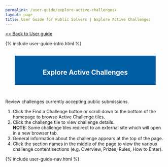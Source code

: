 ```yaml
---
permalink: /user-guide/explore-active-challenges/
layout: page
title: User Guide for Public Solvers | Explore Active Challenges
---
```

<a href="{{ site.baseurl }}/user-guide/"> << Back to User guide</a>
<div class="row">
  <div class="col-sm-12">{% include user-guide-intro.html %}</div>
</div>
<div class="row" style="padding: 30px;">
  <div class="col-sm-12" style="padding: 10px; background-color: #005ea2; color: #ffffff; text-align: center;"><h2>Explore Active Challenges</h2></div>
</div>
<div class="row">
  <div class="col-sm-7">
    <p>Review challenges currently accepting public submissions.</p>
    <ol class="rounded-list">
      <li class="li-user-guide">Click the Find a Challenge button or scroll down to the bottom of the homepage to browse Active Challenge tiles.</li>
      <li class="li-user-guide">Click the challenge tile to view challenge details.</li>
      <b>NOTE:</b>  Some challenge tiles redirect to an external site which will open in a new browser tab.
      <li class="li-user-guide">General information about the challenge appears at the top of the page.</li>
      <li class="li-user-guide">Click the section names in the middle of the page to view the various challenge content sections (e.g. Overview, Prizes, Rules, How to Enter).</li>
    </ol>
  </div>
  <div class="col-sm-5"> {% include user-guide-nav.html %} </div>
</div>
